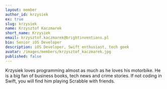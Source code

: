 ```yaml
---
layout: member
author_id: krzysiek
ex: true
slug: krzysiek
name: Krzysztof Kaczmarek
short_name: Krzysiek
email: krzysztof.kaczmarek@brightinventions.pl
bio: Senior iOS Developer
description: iOS Developer, Swift enthusiast, tech geek
avatar: /images/members/krzysztof_kaczmarek.jpg
published: false
---
```

Krzysiek loves programming almost as much as he loves his motorbike. He is a big fan of business books, tech news and crime stories. If not coding in Swift, you will find him playing Scrabble with friends.
